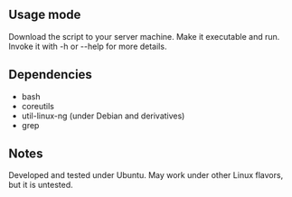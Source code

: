 ## Usage mode

Download the script to your server machine. Make it executable and run. Invoke
it with -h or --help for more details.

## Dependencies

 * bash
 * coreutils
 * util-linux-ng (under Debian and derivatives)
 * grep

## Notes

Developed and tested under Ubuntu. May work under other Linux flavors, but it is
untested.

